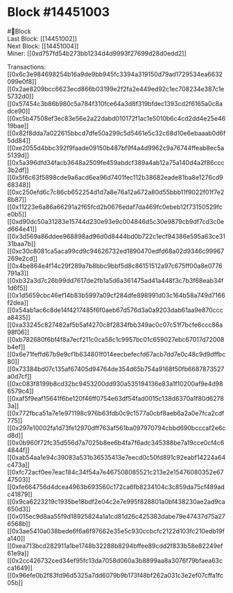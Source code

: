 
Block #14451003
===============
  
#🧊Block  
Last Block: [[14451002]]  
Next Block: [[14451004]]  
Miner: [[0xd757fd54b273bb1234d4d9993f27699d28d0edd2]]  

 Transactions:  
[[0x6c3e984698254b16a9de9bb945fc3394a319150d79ad1729534ea6632099e0f8]]  
[[0x2ae8209bcc6623ecd866b03199e2f2fa2e449ed92c1ec708234e387c1e5732d0]]  
[[0x57454c3b86b980c5a784f310fce64a3d8f319bfdec1393cd2f6165a0c8adce90]]  
[[0xc5b47508ef3ec83e56e2a22dabd010172f1ac1e5010b6c4cd2dd4e25e4619bae]]  
[[0x82f8dda7a022615bbcd7dfe50a299c5d5461e5c32c68d10e6ebaaab0d6f5dd84]]  
[[0xe2055d4bbc392f9faade09150b487bf9f4a4d9962c9a76744ffeab8ec5a5139d]]  
[[0x5a396dfd34facb3648a2509fe459abdcf389a4ab12a75a140d4a2f86ccc3b2df]]  
[[0x5f6c63f5898cde9a6acd6ea96d7401fec112b38682eade81ba8e1276cd968348]]  
[[0xc250efd6c7c86cb652254d1d7a8e76a12a672a80d55bbb11f9022f01f7e28b87]]  
[[0x11223e6a86a66291a2f65fcd2b0676edaf7da469fc0ebeb12f73150529fce0b5]]  
[[0xd90dc50a31283e15744d230e93e9c004846d5c30e9879cb9df7cd3c0ed664e41]]  
[[0x3d569a86ddee968898ad96d0d8444bd0b722c1ecf94386e595a63ce3131baa7b]]  
[[0xc30c8081ca5aca99cd9c94626732ed1890470edfd68a02d9346c99967269e2cd]]  
[[0x4be864e4f14c29f289a7b8bbc9bbf5d8c86151512a97c675ff00a8e0776791a3]]  
[[0xb32a3d7c26b99dd7617de2fb1a5d6a361475ad41a448f3c7b3f68eab34f1d6f5]]  
[[0x1d5659cbc46ef14b83b5997a09cf284dfe898991d03c164b58a749d7166f2dea]]  
[[0x54ab1ac6c8de14f4217485f6f0aeb67d576d3a0a9203dab61aa9e870ccca8435]]  
[[0xa33245c827482af5b5af4270c8f2834fbb349ac0c07c51f7bcfe6ccc86a98f06]]  
[[0xb782680f6bf4f8a7ecf211c0ca58c1c9957bc01c659027ebc67017d72008b4ef]]  
[[0x6e71feffd67b9e9cf1b634801f014eecbefecfd67acb7dd7e0c48c9d9dffbc80]]  
[[0x73384bd07c135af67405d94764de354d65b754a9168f50fb6687873527a0d7cf]]  
[[0xc083f8199b8cd32bc9453200dd930a535194136e83a1f10200af9e4d986579c4]]  
[[0xaf5f9eaf15641f6be120f46ff0754e63df54fad0015c138d6370a1f80d62783a]]  
[[0x772fbca51a7e1e971198c976b63fdb0c9c1577a0cbf8aeb6a2a0e7fca2cdf775]]  
[[0x297e10002fa1d73fe12970dff763af561ba097970794cbbd690bcccaf2e6cd8d]]  
[[0x0b960f72fc35d556d7a7025b8ee6b4fa7f6adc345388be7a19cce0cf4c64844f]]  
[[0xab54aa1e94c39083a531b36535413e7eecd0c50fd891c92eabf14224a64c473a]]  
[[0xfc72acf0ee7eac184c34f54a7e467508085521c213e2e15476080352e6747503]]  
[[0xfe664756d4dcea4963b693560c172ca6fb8234104c3c859da75cf489adc41879]]  
[[0x9ca6223219c1935be18bdf2e04c2e7e995f828801a0bf438230ae2ad9ca650d3]]  
[[0x015ec9d8aa55f9d18925824a1a1cd81d26c425383dabe79e47437d75a276568b]]  
[[0x3ae5410a038bede6f6a6f97662e35e5c930ccbcfc2122d103fc210edb19fa140]]  
[[0xea713bcd282911a1be1748b32288b8294bffee89cdd2f833b58e82249ef61e9a]]  
[[0x2cc426732ced34ef95fc13da7058d060a3b8899aa8a3076f79bfaea63cca1649]]  
[[0x96efe0b2f83fd96d5325a7dd6079b9b173f48bf262a031c3e2ef07cffa1fc05b]]